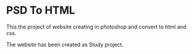 # PSD To HTML

This the project of website creating in photoshop and convert to html and css.

The website has been created as Study project.

